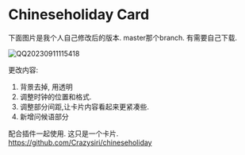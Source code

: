# Chineseholiday Card
下面图片是我个人自己修改后的版本. master那个branch. 有需要自己下载. 

![QQ20230911115418](https://github.com/WalterDSU/chineseholiday_card/assets/91654066/f672da59-e7ad-4da2-a0b2-962ca0ad8c6a)


更改内容:
1. 背景去掉, 用透明
2. 调整时钟的位置和格式.
3. 调整部分间距,让卡片内容看起来更紧凑些.
4. 新增问候语部分

配合插件一起使用. 这只是一个卡片.
https://github.com/Crazysiri/chineseholiday

